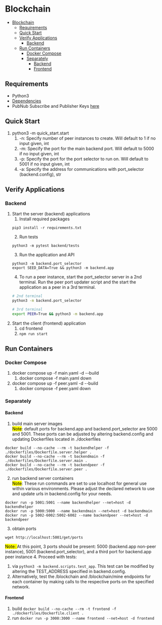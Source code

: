 # Blockchain

- [Blockchain](#blockchain)
  - [Requirements](#requirements)
  - [Quick Start](#quick-start)
  - [Verify Applications](#verify-applications)
    - [Backend](#backend)
  - [Run Containers](#run-containers)
    - [Docker Compose](#docker-compose)
    - [Separately](#separately)
      - [Backend](#backend-1)
      - [Frontend](#frontend)

## Requirements
- Python3
- [Dependencies](./requirements.txt)
- PubNub Subscribe and Publisher Keys [here](./backend/my_config.py)
## Quick Start
1. python3 -m quick_start.start
   1. -n: Specify number of peer instances to create. Will default to 1 if no input given, int
   2. -m: Specify the port for the main backend port. Will default to 5000 if no input given, int
   3. -p: Specify the port for the port selector to run on. Will default to 5001 if no input given, int
   4. -a: Specify the address for communications with port_selector (backend.config), str
## Verify Applications
### Backend
1. Start the server (backend) applications
   1. Install required packages
   ```
   pip3 install -r requirements.txt
   ```
   2. Run tests
   ```
   python3 -m pytest backend/tests
   ```
   3. Run the application and API
   ```
   python3 -m backend.port_selector
   export SEED_DATA=True && python3 -m backend.app
   ```
   4. To run a peer instance, start the port_selector server in a 2nd terminal. Run the peer port updater script and the start the application as a peer in a 3rd terminal.
   ```sh
   # 2nd terminal
   python3 -m backend.port_selector

   # 3rd terminal
   export PEER=True && python3 -m backend.app
   ```
2. Start the client (frontend) application
   1. cd frontend
   2. `npm run start`
## Run Containers
### Docker Compose
1. docker compose up -f main.yaml -d --build
   1. docker compose -f main.yaml down
2. docker compose up -f peer.yaml -d --build
   1. docker compose -f peer.yaml down
### Separately
#### Backend
1. build main server images <br>
<mark>Note</mark>: default ports for backend.app and backend.port_selector are 5000 and 5001. These ports can be adjusted by altering backend.config and updating Dockerfiles located in ./dockerfiles
```
docker build --no-cache --rm -t backendhelper -f ./dockerfiles/Dockerfile.server.helper .
docker build --no-cache --rm -t backendmain -f ./dockerfiles/Dockerfile.server.main .
docker build --no-cache --rm -t backendpeer -f ./dockerfiles/Dockerfile.server.peer .
```
2. run backend server containers <br>
<mark>Note</mark>: These run commands are set to use localhost for general use within various environments. Please adjust the declared network to use and update urls in backend.config for your needs.
```
docker run -p 5001:5001 --name backendhelper --net=host -d backendhelper
docker run -p 5000:5000 --name backendmain --net=host -d backendmain
docker run -p 5002-6002:5002-6002 --name backendpeer --net=host -d backendpeer
```
3. obtain ports
```
wget http://localhost:5001/get/ports
```
<mark>Note: </mark> At this point, 3 ports should be present: 5000 (backend.app non-peer instance), 5001 (backend.port_selector), and a third port for backend.app peer instance
4. Proceed with tests:
   1. via `python3 -m backend.scripts.test_app`. This test can be modified by altering the TEST_ADDRESS specified in backend.config.
   2. Alternatively, test the /blockchain and /blockchain/mine endpoints for each container by making calls to the respective ports on the specified network.

#### Frontend
1. build `docker build --no-cache --rm -t frontend -f ./dockerfiles/Dockerfile.client .`
2. run `docker run -p 3000:3000 --name frontend --net=host -d frontend`